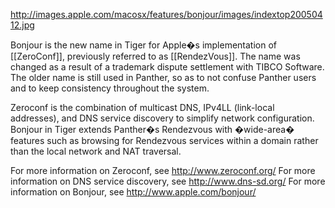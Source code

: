 

http://images.apple.com/macosx/features/bonjour/images/indextop20050412.jpg

Bonjour is the new name in Tiger for Apple�s implementation of [[ZeroConf]], previously referred to as [[RendezVous]]. The name was changed as a result of a trademark dispute settlement with TIBCO Software. The older name is still used in Panther, so as to not confuse Panther users and to keep consistency throughout the system.

Zeroconf is the combination of multicast DNS, IPv4LL (link-local addresses), and DNS service discovery to simplify network configuration. Bonjour in Tiger extends Panther�s Rendezvous with �wide-area� features such as browsing for Rendezvous services within a domain rather than the local network and NAT traversal.

For more information on Zeroconf, see http://www.zeroconf.org/
For more information on DNS service discovery, see http://www.dns-sd.org/
For more information on Bonjour, see http://www.apple.com/bonjour/